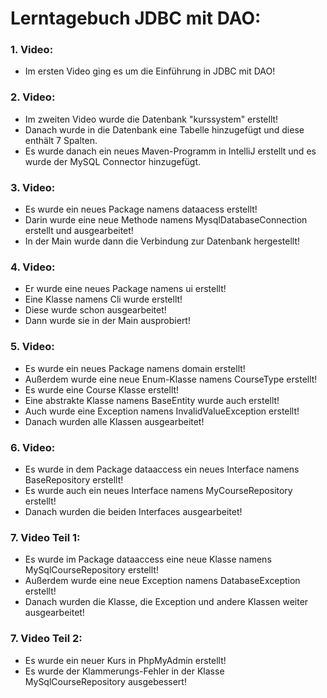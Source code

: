 # Lerntagebuch JDBC mit DAO:

### 1. Video:
- Im ersten Video ging es um die Einführung in JDBC mit DAO!

### 2. Video:
- Im zweiten Video wurde die Datenbank "kurssystem" erstellt!
- Danach wurde in die Datenbank eine Tabelle hinzugefügt und diese enthält 7 Spalten.
- Es wurde danach ein neues Maven-Programm in IntelliJ erstellt und es wurde der MySQL Connector hinzugefügt.

### 3. Video:
- Es wurde ein neues Package namens dataacess erstellt!
- Darin wurde eine neue Methode namens MysqlDatabaseConnection erstellt und ausgearbeitet!
- In der Main wurde dann die Verbindung zur Datenbank hergestellt!

### 4. Video:
- Er wurde eine neues Package namens ui erstellt!
- Eine Klasse namens Cli wurde erstellt!
- Diese wurde schon ausgearbeitet!
- Dann wurde sie in der Main ausprobiert!

### 5. Video:
- Es wurde ein neues Package namens domain erstellt!
- Außerdem wurde eine neue Enum-Klasse namens CourseType erstellt!
- Es wurde eine Course Klasse erstellt!
- Eine abstrakte Klasse namens BaseEntity wurde auch erstellt!
- Auch wurde eine Exception namens InvalidValueException erstellt!
- Danach wurden alle Klassen ausgearbeitet!

### 6. Video:
- Es wurde in dem Package dataaccess ein neues Interface namens BaseRepository erstellt!
- Es wurde auch ein neues Interface namens MyCourseRepository erstellt!
- Danach wurden die beiden Interfaces ausgearbeitet!

### 7. Video Teil 1:
- Es wurde im Package dataaccess eine neue Klasse namens MySqlCourseRepository erstellt!
- Außerdem wurde eine neue Exception namens DatabaseException erstellt!
- Danach wurden die Klasse, die Exception und andere Klassen weiter ausgearbeitet!

### 7. Video Teil 2:
- Es wurde ein neuer Kurs in PhpMyAdmin erstellt!
- Es wurde der Klammerungs-Fehler in der Klasse MySqlCourseRepository ausgebessert!
